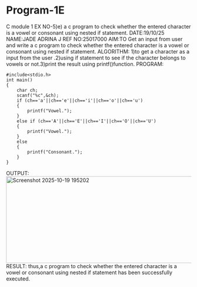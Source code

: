 # Program-1E
C module 1
EX NO-5)e) a  c program to check  whether the entered character is a vowel or consonant using nested if statement.
DATE:19/10/25
NAME:JADE ADRINA J
REF NO:25017000
AIM:TO Get an input from user and write a c program to check  whether the entered character is a vowel or consonant using nested if statement.
ALGORITHM:
1)to get a character as a input from the user .2)using if statement to see if the character belongs to vowels or not.3)print the result using printf()function.
PROGRAM:
```
#include<stdio.h>
int main()
{
    char ch;
    scanf("%c",&ch);
    if (ch=='a'||ch=='e'||ch=='i'||ch=='o'||ch=='u')
    {
        printf("Vowel.");
    }
    else if (ch=='A'||ch=='E'||ch=='I'||ch=='O'||ch=='U')
    {
        printf("Vowel.");
    }
    else
    {
        printf("Consonant.");
    }
}
```
OUTPUT:
<img width="814" height="236" alt="Screenshot 2025-10-19 195202" src="https://github.com/user-attachments/assets/6a4de07c-bcea-488e-9a0f-7702cfb3f4f5" />
RESULT:
thus,a c program to check  whether the entered character is a vowel or consonant using nested if statement has been successfully executed.


